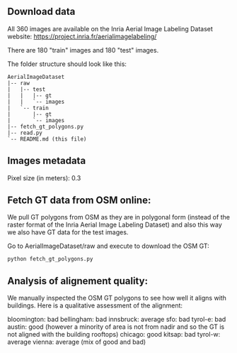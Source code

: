 ## Download data
All 360 images are available on the Inria Aerial Image Labeling Dataset website:
https://project.inria.fr/aerialimagelabeling/

There are 180 "train" images and 180 "test" images.

The folder structure should look like this:

```
AerialImageDataset
|-- raw
|   |-- test
|   |   |-- gt
|   |   `-- images
|   `-- train
|       |-- gt
|       `-- images
|-- fetch_gt_polygons.py
|-- read.py
`-- README.md (this file)
```


## Images metadata

Pixel size (in meters): 0.3

## Fetch GT data from OSM online:

We pull GT polygons from OSM as they are in polygonal form (instead of the raster format of the Inria Aerial Image Labeling Dataset) and
also this way we also have GT data for the test images.

Go to AerialImageDataset/raw and execute to download the OSM GT:
```
python fetch_gt_polygons.py
```

## Analysis of alignement quality:

We manually inspected the OSM GT polygons to see how well it aligns with buildings.
Here is a qualitative assessment of the alignment:

bloomington: bad
bellingham: bad
innsbruck: average
sfo: bad
tyrol-e: bad
austin: good (however a minority of area is not from nadir and so the GT is not aligned with the building rooftops)
chicago: good
kitsap: bad
tyrol-w: average
vienna: average (mix of good and bad)

